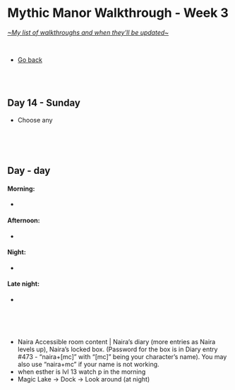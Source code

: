 # Mythic Manor Walkthrough - Week 3
[*\~My list of walkthroughs and when they'll be updated\~*](https://www.patreon.com/maimlain)

<br>

- [Go back](https://github.com/maim-lain/mythicmanor/blob/master/walkthrough.md)

<br>
<br>

## Day 14 - Sunday
- Choose any

<br>
<br>
<br>

## Day  - day
#### Morning:
- 

#### Afternoon:
- 

#### Night:
- 

#### Late night:
- 

<br>
<br>
<br>

<!---

- check CAMS every time period
- Velle 7 - Afternoon/Night - Velvet Desires | Ask for Velle.

- check Naira's diary after events
    - Garden -> Esther -> Ask to get.. -> Fix her computer




- Esther 8 - CHANGED SCENE Night - Her room | Hang out with her.
- Fanora 8 - Morning - Her room | Visit her, go with her.
- Naira 8 - Night - Pool | Visit the pool.
- Nefari 8 - Morning - Her room | Visit her (you’ll see a flyer on the floor). Morning - Mall>Full Moon | Enter the store.
- Velle 8 - Morning - Her room | Visit her.


get uncen images, send to mod say cen are from patreon here are uncen, and ask to post walkt link

- Esther 8 - 
- Fanora 8 - 
- Naira 8 - 
- Nefari 8 - 
- Velle 8 - 

--->


- Naira Accessible room content | Naira’s diary (more entries as Naira levels up), Naira’s locked box. (Password for the box is in Diary entry #473 - “naira+[mc]” with “[mc]” being your character’s name). You may also use “naira+mc” if your name is not working.
- when esther is lvl 13 watch p in the morning
- Magic Lake -> Dock -> Look around (at night)
